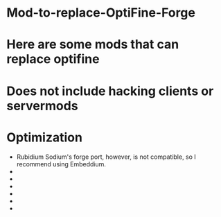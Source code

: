    <p>
 <h1> Mod-to-replace-OptiFine-Forge  <h1> 
     <p>

# Here are some mods that can replace optifine
# Does not include hacking clients or servermods
# Optimization
- Rubidium
  Sodium's forge port, however, is not compatible, so I recommend using Embeddium.
- 
- 
- 
- 
- 
- 

